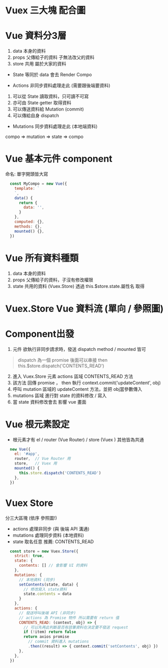 # Vuex 三大塊 配合圖

# Vue 資料分3層
1. data  本身的資料
2. props 父傳給子的資料
子無法改父的資料
3. store 共用
屬於大家的資料

* State 等同於 data
會去 Render Compo

* Actions
非同步資料處理走此 (需要跟後端要資料)
1. 可以從 State 讀取資料，只可讀不可寫
2. 亦可由 State getter 取得資料
3. 可以傳送資料給 Mutation (commit)
4. 可以傳給自身 dispatch


* Mutations
同步資料處理走此  (本地端資料)

compo => mutation => state => compo

# Vue 基本元件 component
命名: 單字開頭皆大寫
```js
  const MyCompo = new Vue({
    template: `
    `,
    data() {
      return {
        data: '',
      }
    },
    computed: {},
    methods: {},
    mounted() {},
  })
```



# Vue 所有資料種類
1. data 本身的資料
2. props 父傳給子的資料，子沒有修改權限
3. state 共用的資料 (Vuex.Store)
透過 this.$store.state.屬性名 取得


# Vuex.Store Vue 資料流 (單向 / 參照圖)
# Component出發
1. 元件 欲執行非同步請求時，發送 dispatch
method / mounted 皆可
> dispatch 為一個 promise 後面可以串接 then
this.$store.dispatch('CONTENTS_READ')

2. 進入 Vuex.Store 元素 actions 區域 CONTENTS_READ 方法
3. 該方法 回傳 promise ， then 執行 
context.commit('updateContent', obj)
4. 呼叫 mutation 區域的 updateContent 方法，並把 obj當參數傳入
5. mutations 區域 進行對 state 的資料修改 / 寫入
6. 當 state 資料修改會去 影響 vue 畫面

# Vue 根元素設定
* 根元素才有
el / router (Vue Router) / store (Vuex ) 其他皆為共通
```js
  new Vue({
    el: '#app',
    router,  // Vue Router 用
    store,   // Vuex 用
    mounted() {
      this.store.dispatch('CONTENTS_READ')
    },
  })
```

# Vuex Store
分三大區塊 (依序  參照圖!)
* actions 處理非同步 (與 後端 API 溝通)
* mutations 處理同步資料 (本地資料)
* state
取名任意 推薦: CONTENTS_READ

```js
  const store = new Vuex.Store({
    strict: true,
    state: { 
      contents: [] // 會影響 UI 的資料
    },
    mutations: { 
      // 本地資料 (同步)
      setContents(state, data) {
        // 修改寫入 state資料
        state.contents = data
      }
    },
    actions: {
      // 發送呼叫後端 API (非同步)
      // actions 為 Promise 物件 所以需要有 return 值
      CONTENTS_READ: (context, obj) => {
        // 可以先再此判斷是否有該筆資料在決定要不發送 request
        if (!item) return false
        return axios promise
          // commit 資料進入 mutations
          .then((result) => { context.commit('setContents', obj) })
      },
    },
  })
```
